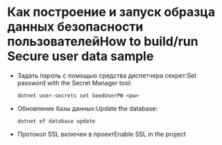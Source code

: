 # <a name="how-to-buildrun-secure-user-data-sample"></a><span data-ttu-id="1957b-101">Как построение и запуск образца данных безопасности пользователей</span><span class="sxs-lookup"><span data-stu-id="1957b-101">How to build/run Secure user data sample</span></span>

* <span data-ttu-id="1957b-102">Задать пароль с помощью средства диспетчера секрет:</span><span class="sxs-lookup"><span data-stu-id="1957b-102">Set password with the Secret Manager tool:</span></span>

  `dotnet user-secrets set SeedUserPW <pw>`

* <span data-ttu-id="1957b-103">Обновление базы данных:</span><span class="sxs-lookup"><span data-stu-id="1957b-103">Update the database:</span></span>

    `dotnet ef database update`

* <span data-ttu-id="1957b-104">Протокол SSL включен в проект</span><span class="sxs-lookup"><span data-stu-id="1957b-104">Enable SSL in the project</span></span>